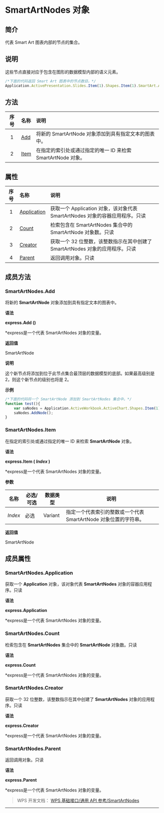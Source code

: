 # SmartArtNodes 对象

## 简介

代表 Smart Art 图表内部的节点的集合。

## 说明

这些节点直接对应于包含在图形的数据模型内部的语义元素。

``` JavaScript
/*下面的代码返回 Smart Art 图表中的节点数目。*/
Application.ActivePresentation.Slides.Item(1).Shapes.Item(1).SmartArt.AllNodes.Count
```

## 方法

| 序号 | 名称                        | 说明                                                         |
|:----:|:----------------------------|:-------------------------------------------------------------|
|  1   | [Add](#SmartArtNodes.Add)   | 将新的 SmartArtNode 对象添加到具有指定文本的图表中。         |
|  2   | [Item](#SmartArtNodes.Item) | 在指定的索引处或通过指定的唯一 ID 来检索 SmartArtNode 对象。 |

## 属性

| 序号 | 名称                                      | 说明                                                                          |
|:----:|:------------------------------------------|:------------------------------------------------------------------------------|
|  1   | [Application](#SmartArtNodes.Application) | 获取一个 Application 对象，该对象代表 SmartArtNodes 对象的容器应用程序。只读  |
|  2   | [Count](#SmartArtNodes.Count)             | 检索包含在 SmartArtNodes 集合中的 SmartArtNode 对象数。只读                   |
|  3   | [Creator](#SmartArtNodes.Creator)         | 获取一个 32 位整数，该整数指示在其中创建了 SmartArtNodes 对象的应用程序。只读 |
|  4   | [Parent](#SmartArtNodes.Parent)           | 返回调用对象。只读                                                            |

## 成员方法

### SmartArtNodes.Add

将新的 **SmartArtNode** 对象添加到具有指定文本的图表中。

**语法**

**express.Add ()**

\*express是一个代表 SmartArtNodes 对象的变量。

**返回值**

SmartArtNode

**说明**

这个新节点将添加到位于此节点集合最顶层的数据模型的底部。如果最高级别是 2，则这个新节点的级别也将是 2。

**示例**

``` JavaScript
/*下面的代码将一个 SmartArtNode 添加到 SmartArtNodes 集合中。*/
function test(){
    var saNodes = Application.ActiveWorkbook.ActiveChart.Shapes.Item(1).SmartArt.AllNodes.Item(1);
    saNodes.AddNode();
}
```

### SmartArtNodes.Item

在指定的索引处或通过指定的唯一 ID 来检索 **SmartArtNode** 对象。

**语法**

**express.Item ( *Index* )**

\*express是一个代表 SmartArtNodes 对象的变量。

**参数**

| 名称    | 必选/可选 | 数据类型 | 说明                                                             |
|---------|-----------|----------|------------------------------------------------------------------|
| *Index* | 必选      | Variant  | 指定一个代表索引的整数或一个代表 SmartArtNode 对象位置的字符串。 |

**返回值**

SmartArtNode

## 成员属性

### SmartArtNodes.Application

获取一个 **Application** 对象，该对象代表 **SmartArtNodes** 对象的容器应用程序。只读

**语法**

**express.Application**

\*express是一个代表 SmartArtNodes 对象的变量。

### SmartArtNodes.Count

检索包含在 **SmartArtNodes** 集合中的 **SmartArtNode** 对象数。只读

**语法**

**express.Count**

\*express是一个代表 SmartArtNodes 对象的变量。

### SmartArtNodes.Creator

获取一个 32 位整数，该整数指示在其中创建了 **SmartArtNodes** 对象的应用程序。只读

**语法**

**express.Creator**

\*express是一个代表 SmartArtNodes 对象的变量。

### SmartArtNodes.Parent

返回调用对象。只读

**语法**

**express.Parent**

\*express是一个代表 SmartArtNodes 对象的变量。

> WPS 开发文档： [WPS 基础接口/通用 API 参考/SmartArtNodes](https://qn.cache.wpscdn.cn/encs/doc/office_v19/index.htm)

------------------------------------------------------------------------
